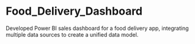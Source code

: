 # Food_Delivery_Dashboard
Developed Power BI sales dashboard for a food delivery app, integrating multiple data sources to create a unified data model.
